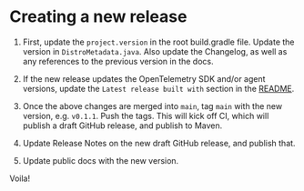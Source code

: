 # Creating a new release

1. First, update the `project.version` in the root build.gradle file. Update the version in `DistroMetadata.java`. Also update the Changelog, as well as any references to the previous version in the docs.

2. If the new release updates the OpenTelemetry SDK and/or agent versions, update the `Latest release built with` section in the [README](./README.md).

3. Once the above changes are merged into `main`, tag `main` with the new version, e.g. `v0.1.1`. Push the tags. This will kick off CI, which will publish a draft GitHub release, and publish to Maven.

4. Update Release Notes on the new draft GitHub release, and publish that.

5. Update public docs with the new version.

Voila!
